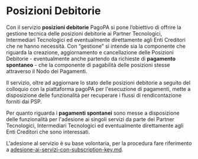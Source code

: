 # Posizioni Debitorie

Con il servizio **posizioni debitorie** PagoPA si pone l’obiettivo di offrire la gestione tecnica delle posizioni debitorie ai Partner Tecnologici, Intermediari Tecnologici ed eventualmente direttamente agli Enti Creditori che ne hanno necessità. Con “gestione” si intende sia la componente che riguarda la creazione, aggiornamento e cancellazione delle Posizioni Debitorie - eventualmente anche partendo da richieste di **pagamento spontaneo** - che la componente di pagabilità delle posizioni stesse attraverso il Nodo dei Pagamenti.

Il servizio, oltre ad aggiornare lo stato delle posizioni debitorie a seguito del colloquio con la piattaforma pagoPA per l'esecuzione di pagamenti, mette a disposizione delle funzionalità per recuperare i flussi di rendicontazione forniti dai PSP.

Per quanto riguarda i **pagamenti spontanei** sono messe a disposizione delle funzionalità per l'adesione ai singoli servizi da parte dei Partner Tecnologici, Intermediari Tecnologici ed eventualmente direttamente agli Enti Creditori che sono interessati.

L'adesione al servizio è su base volontaria, per la procedura fare riferimento a [adesione-ai-servizi-con-subscription-key.md](../adesione-ai-servizi-con-subscription-key.md "mention").
